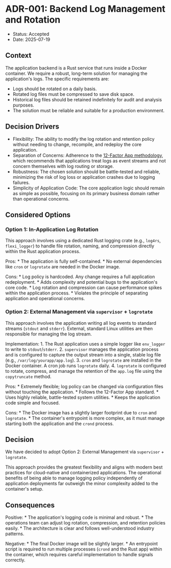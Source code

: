# ADR-001: Backend Log Management and Rotation

- Status: Accepted
- Date: 2025-07-19

## Context

The application backend is a Rust service that runs inside a Docker container. We require a robust, long-term solution for managing the application's logs. The specific requirements are:

* Logs should be rotated on a daily basis.
* Rotated log files must be compressed to save disk space.
* Historical log files should be retained indefinitely for audit and analysis purposes.
* The solution must be reliable and suitable for a production environment.

## Decision Drivers

* Flexibility: The ability to modify the log rotation and retention policy without needing to change, recompile, and redeploy the core application.
* Separation of Concerns: Adherence to the [12-Factor App methodology](https://12factor.net/logs), which recommends that applications treat logs as event streams and not concern themselves with log routing or storage.
* Robustness: The chosen solution should be battle-tested and reliable, minimizing the risk of log loss or application crashes due to logging failures.
* Simplicity of Application Code: The core application logic should remain as simple as possible, focusing on its primary business domain rather than operational concerns.

## Considered Options

### Option 1: In-Application Log Rotation

This approach involves using a dedicated Rust logging crate (e.g., `log4rs`, `flexi_logger`) to handle file rotation, naming, and compression directly within the Rust application process.

Pros:
    * The application is fully self-contained.
    * No external dependencies like `cron` or `logrotate` are needed in the Docker image.

Cons:
    * Log policy is hardcoded. Any change requires a full application redeployment.
    * Adds complexity and potential bugs to the application's core code.
    * Log rotation and compression can cause performance spikes within the application process.
    * Violates the principle of separating application and operational concerns.

### Option 2: External Management via `supervisor` + `logrotate`

This approach involves the application writing all log events to standard streams (`stdout` and `stderr`). External, standard Linux utilities are then responsible for managing the log stream.

Implementation:
    1.  The Rust application uses a simple logger like `env_logger` to write to `stdout`/`stderr`.
    2.  `supervisor` manages the application process and is configured to capture the output stream into a single, stable log file (e.g., `/var/log/yourapp/app.log`).
    3.  `cron` and `logrotate` are installed in the Docker container. A cron job runs `logrotate` daily.
    4.  `logrotate` is configured to rotate, compress, and manage the retention of the `app.log` file using the `copytruncate` method.

Pros:
    * Extremely flexible; log policy can be changed via configuration files without touching the application.
    * Follows the 12-Factor App standard.
    * Uses highly reliable, battle-tested system utilities.
    * Keeps the application code simple and focused.

Cons:
    * The Docker image has a slightly larger footprint due to `cron` and `logrotate`.
    * The container's entrypoint is more complex, as it must manage starting both the application and the `crond` process.

## Decision

We have decided to adopt Option 2: External Management via `supervisor` + `logrotate`.

This approach provides the greatest flexibility and aligns with modern best practices for cloud-native and containerized applications. The operational benefits of being able to manage logging policy independently of application deployments far outweigh the minor complexity added to the container's setup.

## Consequences

Positive:
    * The application's logging code is minimal and robust.
    * The operations team can adjust log rotation, compression, and retention policies easily.
    * The architecture is clear and follows well-understood industry patterns.

Negative:
    * The final Docker image will be slightly larger.
    * An entrypoint script is required to run multiple processes (`crond` and the Rust app) within the container, which requires careful implementation to handle signals correctly.
